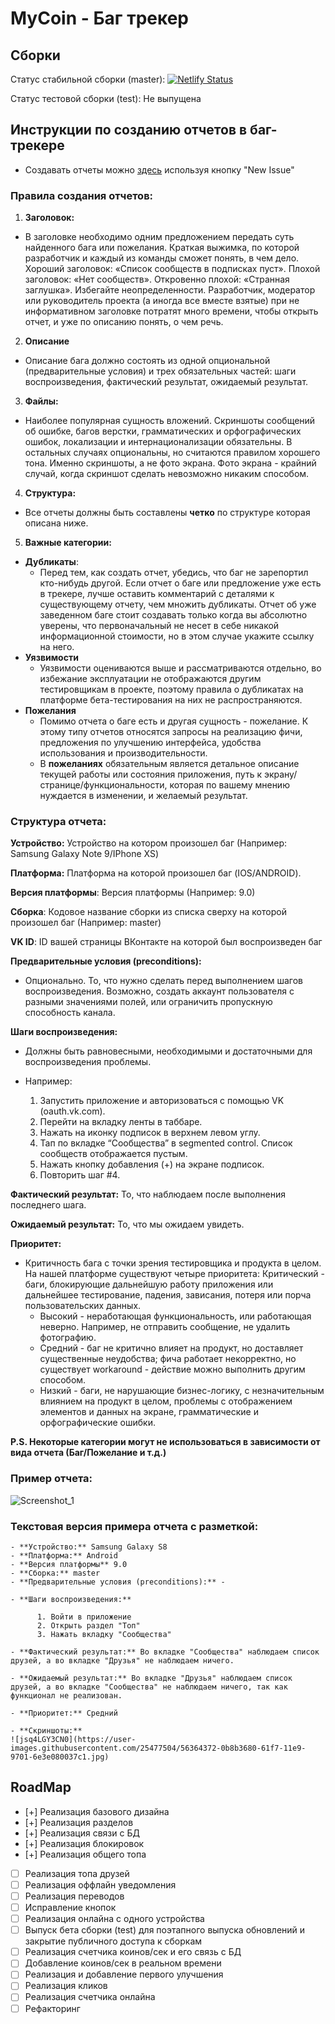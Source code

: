 # MyCoin - Баг трекер

## Сборки

Статус стабильной сборки (master): [![Netlify Status](https://api.netlify.com/api/v1/badges/ff3928cd-6fe8-4980-9dba-7cb4de249332/deploy-status)](https://app.netlify.com/sites/nostalgic-dijkstra-86999e/deploys)

Статус тестовой сборки (test): Не выпущена

## Инструкции по созданию отчетов в баг-трекере

- Создавать отчеты можно [здесь](https://github.com/skritt3/MyCoinIssues/issues) используя кнопку "New Issue"

### Правила создания отчетов:

1. **Заголовок:**
* В заголовке необходимо одним предложением передать суть найденного бага или пожелания. Краткая выжимка, по которой разработчик и каждый из команды сможет понять, в чем дело. 
Хороший заголовок: «Список сообществ в подписках пуст». 
Плохой заголовок: «Нет сообществ». Откровенно плохой: «Странная заглушка». Избегайте неопределенности. Разработчик, модератор или руководитель проекта (а иногда все вместе взятые) при не информативном заголовке потратят много времени, чтобы открыть отчет, и уже по описанию понять, о чем речь.
2. **Описание**
* Описание бага должно состоять из одной опциональной (предварительные условия) и трех обязательных частей: шаги воспроизведения, фактический результат, ожидаемый результат. 
3. **Файлы:**
* Наиболее популярная сущность вложений. Скриншоты сообщений об ошибке, багов верстки, грамматических и орфографических ошибок, локализации и интернационализации обязательны. В остальных случаях опциональны, но считаются правилом хорошего тона. Именно скриншоты, а не фото экрана. Фото экрана - крайний случай, когда скриншот сделать невозможно никаким способом. 
4. **Структура:**
* Все отчеты должны быть составлены **четко** по структуре которая описана ниже.
5. **Важные категории:**
* **Дубликаты**:
  + Перед тем, как создать отчет, убедись, что баг не зарепортил кто-нибудь другой. Если отчет о баге или предложение уже есть в трекере, лучше оставить комментарий с деталями к существующему отчету, чем множить дубликаты. Отчет об уже заведенном баге стоит создавать только когда вы абсолютно уверены, что первоначальный не несет в себе никакой информационной стоимости, но в этом случае укажите ссылку на него.
* **Уязвимости**
  + Уязвимости оцениваются выше и рассматриваются отдельно, во избежание эксплуатации не отображаются другим тестировщикам в проекте, поэтому правила о дубликатах на платформе бета-тестирования на них не распространяются.  
* **Пожелания**
  + Помимо отчета о баге есть и другая сущность - пожелание. К этому типу отчетов относятся запросы на реализацию фичи, предложения по улучшению интерфейса, удобства использования и производительности.  
  + В **пожеланиях** обязательным является детальное описание текущей работы или состояния приложения, путь к экрану/странице/функциональности, которая по вашему мнению нуждается в изменении, и желаемый результат.

### Структура отчета:

**Устройство:** Устройство на котором произошел баг (Например: Samsung Galaxy Note 9/IPhone XS)

**Платформа:** Платформа на которой произошел баг (IOS/ANDROID).

**Версия платформы**: Версия платформы (Например: 9.0)

**Сборка**: Кодовое название сборки из списка сверху на которой произошел баг (Например: master)

**VK ID**: ID вашей страницы ВКонтакте на которой был воспроизведен баг

**Предварительные условия (preconditions):**
  + Опционально. То, что нужно сделать перед выполнением шагов воспроизведения. Возможно, создать аккаунт пользователя с разными значениями полей, или ограничить пропускную способность канала. 

**Шаги воспроизведения:**
  + Должны быть равновесными, необходимыми и достаточными для воспроизведения проблемы. 

   + Например: 
      1) Запустить приложение и авторизоваться c помощью VK (oauth.vk.com). 
      2) Перейти на вкладку ленты в таббаре. 
      3) Нажать на иконку подписок в верхнем левом углу. 
      4) Тап по вкладке “Сообщества” в segmented control. Список сообществ отображается пустым. 
      5) Нажать кнопку добавления (+) на экране подписок. 
      6) Повторить шаг #4. 
  
**Фактический результат:** То, что наблюдаем после выполнения последнего шага.

**Ожидаемый результат:** То, что мы ожидаем увидеть.

**Приоритет:**
  + Критичность бага с точки зрения тестировщика и продукта в целом. 
На нашей платформе существуют четыре приоритета:
Критический - баги, блокирующие дальнейшую работу приложения или дальнейшее тестирование, падения, зависания, потеря или порча пользовательских данных.
    + Высокий - неработающая функциональность, или работающая неверно. Например, не отправить сообщение, не удалить фотографию.
    + Средний - баг не критично влияет на продукт, но доставляет существенные неудобства; фича работает некорректно, но существует workaround - действие можно выполнить другим способом.
    + Низкий - баги, не нарушающие бизнес-логику, с незначительным влиянием на продукт в целом, проблемы с отображением элементов и     данных на экране, грамматические и орфографические ошибки.
    
**P.S. Некоторые категории могут не использоваться в зависимости от вида отчета (Баг/Пожелание и т.д.)**

### Пример отчета:

![Screenshot_1](https://user-images.githubusercontent.com/25477504/56364633-ab48c480-61f7-11e9-84d2-7c7d3c2a396c.png)

### Текстовая версия примера отчета с разметкой:

```
- **Устройство:** Samsung Galaxy S8
- **Платформа:** Android
- **Версия платформы** 9.0
- **Сборка:** master
- **Предварительные условия (preconditions):** -

- **Шаги воспроизведения:**

      1. Войти в приложение
      2. Открыть раздел "Топ"
      3. Нажать вкладку "Сообщества"

- **Фактический результат:** Во вкладке "Сообщества" наблюдаем список друзей, а во вкладке "Друзья" не наблюдаем ничего.

- **Ожидаемый результат:** Во вкладке "Друзья" наблюдаем список друзей, а во вкладке "Сообщества" не наблюдаем ничего, так как функционал не реализован.

- **Приоритет:** Средний

- **Скриншоты:**
![jsq4LGY3CN0](https://user-images.githubusercontent.com/25477504/56364372-0b8b3680-61f7-11e9-9701-6e3e080037c1.jpg)
```

## RoadMap

- [+] Реализация базового дизайна
- [+] Реализация разделов
- [+] Реализация связи с БД
- [+] Реализация блокировок
- [+] Реализация общего топа
- [ ] Реализация топа друзей
- [ ] Реализация оффлайн уведомления
- [ ] Реализация переводов
- [ ] Исправление кнопок
- [ ] Реализация онлайна с одного устройства
- [ ] Выпуск бета сборки (test) для поэтапного выпуска обновлений и закрытие публичного доступа к сборкам
- [ ] Реализация счетчика коинов/сек и его связь с БД
- [ ] Добавление коинов/сек в реальном времени
- [ ] Реализация и добавление первого улучшения
- [ ] Реализация кликов
- [ ] Реализация счетчика онлайна
- [ ] Рефакторинг
